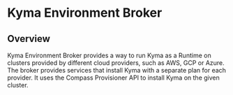 # Kyma Environment Broker

## Overview

Kyma Environment Broker provides a way to run Kyma as a Runtime on clusters provided by different cloud providers, such as AWS, GCP or Azure. The broker provides services that install Kyma with a separate plan for each provider. It uses the Compass Provisioner API to install Kyma on the given cluster.
